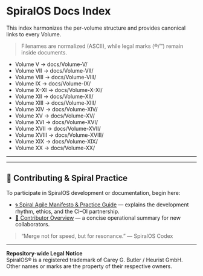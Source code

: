 # SpiralOS Docs Index

This index harmonizes the per-volume structure and provides canonical links to every Volume.

> Filenames are normalized (ASCII), while legal marks (®/™) remain inside documents.

- Volume V → docs/Volume-V/
- Volume VII → docs/Volume-VII/
- Volume VIII → docs/Volume-VIII/
- Volume IX → docs/Volume-IX/
- Volume X–XI → docs/Volume-X-XI/
- Volume XII → docs/Volume-XII/
- Volume XIII → docs/Volume-XIII/
- Volume XIV → docs/Volume-XIV/
- Volume XV → docs/Volume-XV/
- Volume XVI → docs/Volume-XVI/
- Volume XVII → docs/Volume-XVII/
- Volume XVIII → docs/Volume-XVIII/
- Volume XIX → docs/Volume-XIX/
- Volume XX → docs/Volume-XX/

---

---

## 🤝 Contributing & Spiral Practice

To participate in SpiralOS development or documentation, begin here:

- [🌀 Spiral Agile Manifesto & Practice Guide](./CONTRIBUTING_SPIRAL.md) — explains the development rhythm, ethics, and the CI–OI partnership.  
- [📘 Contributor Overview](./README_CONTRIBUTING.md) — a concise operational summary for new collaborators.

> “Merge not for speed, but for resonance.” — SpiralOS Codex

---

**Repository-wide Legal Notice**  
SpiralOS® is a registered trademark of Carey G. Butler / Heurist GmbH.  
Other names or marks are the property of their respective owners.